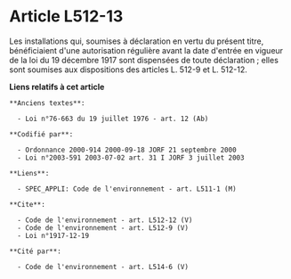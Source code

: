 # Article L512-13

Les installations qui, soumises à déclaration en vertu du présent titre, bénéficiaient d'une autorisation régulière avant la
date d'entrée en vigueur de la loi du 19 décembre 1917 sont dispensées de toute déclaration ; elles sont soumises aux
dispositions des articles L. 512-9 et L. 512-12.

**Liens relatifs à cet article**

	**Anciens textes**:

	  - Loi n°76-663 du 19 juillet 1976 - art. 12 (Ab)

	**Codifié par**:

	  - Ordonnance 2000-914 2000-09-18 JORF 21 septembre 2000
	  - Loi n°2003-591 2003-07-02 art. 31 I JORF 3 juillet 2003

	**Liens**:

	  - SPEC_APPLI: Code de l'environnement - art. L511-1 (M)

	**Cite**:

	  - Code de l'environnement - art. L512-12 (V)
	  - Code de l'environnement - art. L512-9 (V)
	  - Loi n°1917-12-19

	**Cité par**:

	  - Code de l'environnement - art. L514-6 (V)
